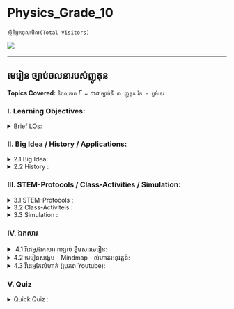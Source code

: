 # Physics_Grade_10

`ស្ថិតិអ្នកចូលមើល(Total Visitors)`
<br>

![](https://komarev.com/ghpvc/?username=Physics_Grade_10&style=flat&color=blueviolet)

---
## មេរៀន ច្បាប់ចលនារបស់ញូតុន
**Topics Covered:** `និចលភាព` $F = ma$ `ច្បាប់ទី ៣ ញូតុន` `រ៉ក - ប្លង់ទេរ` 
<br>

### I. Learning Objectives: 

<details>
  <summary> Brief LOs:</summary>
  <br/>

<!--START_SECTION:activity-->

- Understand Newton's first law of motion and its implications
- Explain Newton's second law of motion and apply it to calculate force, mass, and acceleration
- Comprehend Newton's third law of motion and analyze action-reaction pairs
- Apply Newton's laws to real-world scenarios and practical applications
- Develop problem-solving skills using Newton's laws of motion

  
<!--END_SECTION:activity-->
</details> 

### II. Big Idea / History / Applications: 

<details>
  <summary> 2.1 Big Idea:</summary>
  <br/>

<!--START_SECTION:activity-->

#### Big Ideas of Newton’s Laws of Motion:  
Newton’s Laws of Motion revolutionized the way we understand the physical world, providing a framework for almost everything in mechanics—from the motion of planets to why a soccer ball rolls across the field. These laws unlock the secrets behind movement, forces, and interactions, forming the foundation of physics. 

######  First Law (Law of Inertia):  
Imagine pushing a shopping cart—without a push, it stays still. Newton’s first law explains that objects resist changes to their state of motion. This law reveals why things don't just move on their own: an object at rest stays at rest, and an object in motion stays in motion unless acted upon by an outside force. It's like a hidden rule that governs all movement around us, from a parked car to a drifting skateboard.

######  Second Law ($ F=ma $): 
Ever wonder why heavier objects are harder to push? Newton’s second law explains how force and mass interact. The acceleration of an object depends on how much force you apply and the object’s mass. This law is why race cars are light—they can speed up quickly because they don't have much mass to push against the force.

######  Third Law (Action-Reaction): 
If you've ever jumped off a boat and watched it drift away, you’ve experienced Newton’s third law: For every action, there’s an equal and opposite reaction. This law governs everything from rocket launches to how fish swim. It's the hidden dance of forces that balance our world.

####  The Story Behind Newton’s Discovery:  
Newton’s genius didn’t arrive in a flash—it was built upon centuries of curiosity. The ancient Greeks believed that heavy objects fall faster than light ones, a view that would remain unchallenged for centuries. In the late 16th century, Galileo Galilei turned this idea upside down by showing that all objects fall at the same rate in a vacuum, regardless of weight. Galileo’s experiments laid the groundwork, but it was Isaac Newton who connected the dots.

In the mid-1600s, Newton famously wondered about gravity after watching an apple fall from a tree (though whether that exact moment sparked the revelation is debated!). This led him to think about the forces that govern all motion, from falling apples to the orbits of planets. Newton built upon Galileo’s discoveries, combining them with his own insights into force and acceleration to create the laws of motion. These laws became the bedrock of classical physics, transforming our understanding of the universe.

####  Why It Matters:  
Newton’s laws explain nearly everything we experience in daily life—whether it's the way we walk, ride a bike, or even launch a spacecraft. They make the world less mysterious and more amazing. Understanding these laws gives us the power to explore the universe, build incredible machines, and improve our lives. These ideas shaped the modern world, and appreciating them is like holding the key to understanding how everything around you works.
 
<!--END_SECTION:activity-->
</details> 
<details>
  <br/>
<summary>  2.2 History :</summary>
<!--START_SECTION:activity-->
  
  - [ប្រវត្តិលោកកាលីឡេ](https://www.youtube.com/watch?v=-Zqj7S7OH9w)   
  - [ប្រវត្តិលោកញូតុន](https://www.youtube.com/watch?v=Q6kCi_Bvlv4)
  
<!--END_SECTION:activity-->
</details>



### III. STEM-Protocols / Class-Activities / Simulation: 

<details>
  <summary> 3.1 STEM-Protocols :</summary>
  <br/>

<!--START_SECTION:activity-->
  - [Lab-1]()
  - [Lab-2]()
  - [Lab-3-Vernier](https://www.youtube.com/watch?v=fVLNpOGBn3w)  
<!--END_SECTION:activity-->
</details> 
<details>
  <summary> 3.2 Class-Activiteis :</summary>
  <br/>

<!--START_SECTION:activity-->
  - [inertia]()
  - [Newtow Second law]()
  - [Water Rocket]()  
<!--END_SECTION:activity-->
</details> 
<details>
  <summary> 3.3 Simulation :</summary>
  <br/>

<!--START_SECTION:activity-->
  - [PhET-Forces and Motion](https://phet.colorado.edu/en/simulations/forces-and-motion-basics)
  - [Ramp Pulley](https://ophysics.com/f3.html)
  
<!--END_SECTION:activity-->
</details> 


### IV. ឯកសារ
<details>
  <summary>​​​​​​​ 4.1 វីដេអូ/ឯកសារ ពន្យល់ ខ្លឹមសារមេរៀន:</summary>
  <br/>

<!--START_SECTION:activity-->

  - ពន្យល់ជាភាសាខ្មែរ [🎬 NGS-Part-1](https://www.youtube.com/watch?v=RUvVr5pjFdQ&list=PLJaM0qi-Pbjv6Ya3RKZpb2W-z1JvCTWmO&index=4) ; [🎬 NGS - End](https://www.youtube.com/watch?v=S3gyrsKXzQ4&list=PLJaM0qi-Pbjv6Ya3RKZpb2W-z1JvCTWmO&index=5)
  - ពន្យល់ជាភាសាអង់គ្លេស [🎬 Dave Explain - 1](https://www.youtube.com/watch?v=1XSyyjcEHo0) ;  [🎬 Dave Explain - 2](https://www.youtube.com/watch?v=xzA6IBWUEDE) ;  [🎬 Dave Explain - 3](https://www.youtube.com/watch?v=y61_VPKH2B4)
  - ពន្យល់ជាភាសាអង់គ្លេស​ [Crash Course-Newton'sLaws of Motion](https://www.youtube.com/watch?v=kKKM8Y-u7ds)
  - ឯកសារជាភាសាអង់គ្លេស​ [Openstax-Newton's Law of Motion](https://openstax.org/books/physics/pages/4-introduction)

<!--END_SECTION:activity-->
</details> 

<details>
  <summary>4.2 មេរៀនសង្ខេប - Mindmap - លំហាត់អនុវត្តន៍:</summary>
  <br/>

<!--START_SECTION:activity-->

    * [Mind-Map]()
    * [📚 T.Physics Summary]() 
    * [📚 Lesson Practice Exercises]()

<!--END_SECTION:activity-->
</details> 
<details>
  <summary> 4.3 វីដេអូកែលំហាត់ (ប្រភព Youtube): </summary>
  <br/>

<!--START_SECTION:activity-->
    * [Ex-1]()
    * [Ex-2]()
    * [Ex-3]()
    * [Ex-4]()
    * [Ex-5]()
  
<!--END_SECTION:activity-->
</details> 
      
### V. Quiz

<details>
  <br/>
<summary>  Quick Quiz :</summary>
<!--START_SECTION:activity-->


![alt text](https://github.com/Tulamechatronics/Physics_Grade_10/blob/main/Folder/sample-quiz-animation.gif)
  
<!--END_SECTION:activity-->
</details>


<br>
<br>
  
